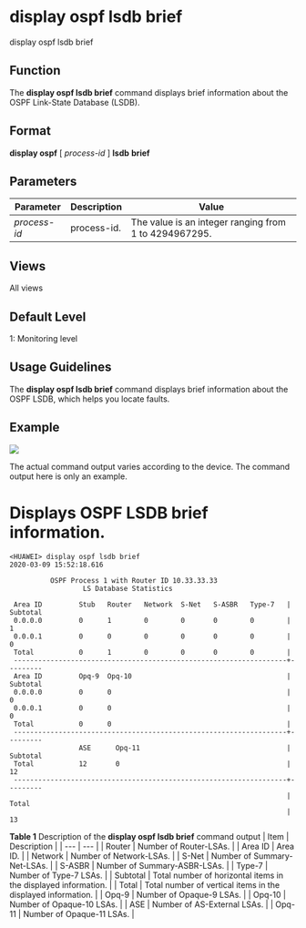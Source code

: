 display ospf lsdb brief
=======================

display ospf lsdb brief

Function
--------



The **display ospf lsdb brief** command displays brief information about the OSPF Link-State Database (LSDB).




Format
------

**display ospf** [ *process-id* ] **lsdb** **brief**


Parameters
----------

| Parameter | Description | Value |
| --- | --- | --- |
| *process-id* | process-id. | The value is an integer ranging from 1 to 4294967295. |



Views
-----

All views


Default Level
-------------

1: Monitoring level


Usage Guidelines
----------------

The **display ospf lsdb brief** command displays brief information about the OSPF LSDB, which helps you locate faults.


Example
-------

![](../public_sys-resources/note_3.0-en-us.png) 

The actual command output varies according to the device. The command output here is only an example.


# Displays OSPF LSDB brief information.
```
<HUAWEI> display ospf lsdb brief
2020-03-09 15:52:18.616

          OSPF Process 1 with Router ID 10.33.33.33
                  LS Database Statistics

 Area ID         Stub   Router   Network  S-Net   S-ASBR   Type-7   | Subtotal
 0.0.0.0         0      1        0        0       0        0        | 1
 0.0.0.1         0      0        0        0       0        0        | 0
 Total           0      1        0        0       0        0        |
 -------------------------------------------------------------------+---------
 Area ID         Opq-9  Opq-10                                      | Subtotal
 0.0.0.0         0      0                                           | 0
 0.0.0.1         0      0                                           | 0
 Total           0      0                                           |
 -------------------------------------------------------------------+---------
                 ASE      Opq-11                                    | Subtotal
 Total           12       0                                         | 12
 -------------------------------------------------------------------+---------
                                                                    | Total
                                                                    | 13

```

**Table 1** Description of the **display ospf lsdb brief** command output
| Item | Description |
| --- | --- |
| Router | Number of Router-LSAs. |
| Area ID | Area ID. |
| Network | Number of Network-LSAs. |
| S-Net | Number of Summary-Net-LSAs. |
| S-ASBR | Number of Summary-ASBR-LSAs. |
| Type-7 | Number of Type-7 LSAs. |
| Subtotal | Total number of horizontal items in the displayed information. |
| Total | Total number of vertical items in the displayed information. |
| Opq-9 | Number of Opaque-9 LSAs. |
| Opq-10 | Number of Opaque-10 LSAs. |
| ASE | Number of AS-External LSAs. |
| Opq-11 | Number of Opaque-11 LSAs. |